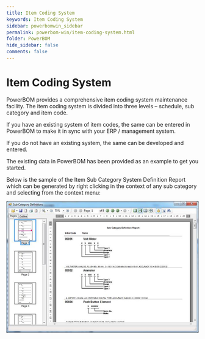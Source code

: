 ```yaml
---
title: Item Coding System
keywords: Item Coding System
sidebar: powerbomwin_sidebar
permalink: powerbom-win/item-coding-system.html
folder: PowerBOM
hide_sidebar: false
comments: false
---
```


# Item Coding System



PowerBOM provides a comprehensive item coding system maintenance facility. The item coding system is divided into three levels – schedule, sub category and item code.

If you have an existing system of item codes, the same can be entered in PowerBOM to make it in sync with your ERP / management system.

If you do not have an existing system, the same can be developed and entered.

The existing data in PowerBOM has been provided as an example to get you started.

Below is the sample of the Item Sub Category System Definition Report which can be generated by right clicking in the context of any sub category and selecting from the context menu:

![](/images/item-coding-system.png)





